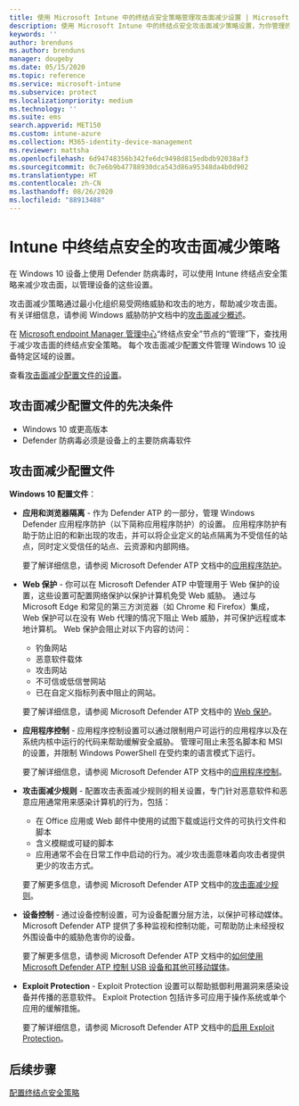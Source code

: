 ```yaml
---
title: 使用 Microsoft Intune 中的终结点安全策略管理攻击面减少设置 | Microsoft Docs
description: 使用 Microsoft Intune 中的终结点安全攻击面减少策略设置，为你管理的设备配置和部署策略
keywords: ''
author: brenduns
ms.author: brenduns
manager: dougeby
ms.date: 05/15/2020
ms.topic: reference
ms.service: microsoft-intune
ms.subservice: protect
ms.localizationpriority: medium
ms.technology: ''
ms.suite: ems
search.appverid: MET150
ms.custom: intune-azure
ms.collection: M365-identity-device-management
ms.reviewer: mattsha
ms.openlocfilehash: 6d94748356b342fe6dc9498d815edbdb92038af3
ms.sourcegitcommit: 0c7e6b9b47788930dca543d86a95348da4b0d902
ms.translationtype: HT
ms.contentlocale: zh-CN
ms.lasthandoff: 08/26/2020
ms.locfileid: "88913488"
---
```

# <a name="attack-surface-reduction-policy-for-endpoint-security-in-intune"></a>Intune 中终结点安全的攻击面减少策略

在 Windows 10 设备上使用 Defender 防病毒时，可以使用 Intune 终结点安全策略来减少攻击面，以管理设备的这些设置。

攻击面减少策略通过最小化组织易受网络威胁和攻击的地方，帮助减少攻击面。 有关详细信息，请参阅 Windows 威胁防护文档中的[攻击面减少概述]( /windows/security/threat-protection/microsoft-defender-atp/overview-attack-surface-reduction)。

在 [Microsoft endpoint Manager 管理中心](https://go.microsoft.com/fwlink/?linkid=2109431)“终结点安全”节点的“管理”下，查找用于减少攻击面的终结点安全策略。 每个攻击面减少配置文件管理 Windows 10 设备特定区域的设置。

查看[攻击面减少配置文件的设置](../protect/endpoint-security-asr-profile-settings.md)。

## <a name="prerequisites-for-attack-surface-reduction-profiles"></a>攻击面减少配置文件的先决条件

- Windows 10 或更高版本
- Defender 防病毒必须是设备上的主要防病毒软件

## <a name="attack-surface-reduction-profiles"></a>攻击面减少配置文件

**Windows 10 配置文件**：

- **应用和浏览器隔离** - 作为 Defender ATP 的一部分，管理 Windows Defender 应用程序防护（以下简称应用程序防护）的设置。 应用程序防护有助于防止旧的和新出现的攻击，并可以将企业定义的站点隔离为不受信任的站点，同时定义受信任的站点、云资源和内部网络。

  要了解详细信息，请参阅 Microsoft Defender ATP 文档中的[应用程序防护](/windows/security/threat-protection/windows-defender-application-guard/wd-app-guard-overview)。

- **Web 保护** - 你可以在 Microsoft Defender ATP 中管理用于 Web 保护的设置，这些设置可配置网络保护以保护计算机免受 Web 威胁。 通过与 Microsoft Edge 和常见的第三方浏览器（如 Chrome 和 Firefox）集成，Web 保护可以在没有 Web 代理的情况下阻止 Web 威胁，并可保护远程或本地计算机。 Web 保护会阻止对以下内容的访问：
  - 钓鱼网站
  - 恶意软件载体
  - 攻击网站
  - 不可信或低信誉网站
  - 已在自定义指标列表中阻止的网站。

  要了解详细信息，请参阅 Microsoft Defender ATP 文档中的 [Web 保护](/windows/security/threat-protection/microsoft-defender-atp/web-protection-overview)。

- **应用程序控制** - 应用程序控制设置可以通过限制用户可运行的应用程序以及在系统内核中运行的代码来帮助缓解安全威胁。 管理可阻止未签名脚本和 MSI 的设置，并限制 Windows PowerShell 在受约束的语言模式下运行。

  要了解详细信息，请参阅 Microsoft Defender ATP 文档中的[应用程序控制](/windows/security/threat-protection/windows-defender-application-control/windows-defender-application-control)。

- **攻击面减少规则** - 配置攻击表面减少规则的相关设置，专门针对恶意软件和恶意应用通常用来感染计算机的行为，包括：
  - 在 Office 应用或 Web 邮件中使用的试图下载或运行文件的可执行文件和脚本
  - 含义模糊或可疑的脚本
  - 应用通常不会在日常工作中启动的行为。减少攻击面意味着向攻击者提供更少的攻击方式。

  要了解更多信息，请参阅 Microsoft Defender ATP 文档中的[攻击面减少规则](/windows/security/threat-protection/microsoft-defender-atp/attack-surface-reduction)。

- **设备控制** - 通过设备控制设置，可为设备配置分层方法，以保护可移动媒体。 Microsoft Defender ATP 提供了多种监视和控制功能，可帮助防止未经授权外围设备中的威胁危害你的设备。

  要了解更多信息，请参阅 Microsoft Defender ATP 文档中的[如何使用 Microsoft Defender ATP 控制 USB 设备和其他可移动媒体](/windows/security/threat-protection/device-control/control-usb-devices-using-intune)。

- **Exploit Protection** - Exploit Protection 设置可以帮助抵御利用漏洞来感染设备并传播的恶意软件。 Exploit Protection 包括许多可应用于操作系统或单个应用的缓解措施。

  要了解详细信息，请参阅 Microsoft Defender ATP 文档中的[启用 Exploit Protection](/windows/security/threat-protection/microsoft-defender-atp/enable-exploit-protection)。

## <a name="next-steps"></a>后续步骤

[配置终结点安全策略](../protect/endpoint-security-policy.md#create-an-endpoint-security-policy)